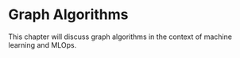 # Graph Algorithms

This chapter will discuss graph algorithms in the context of machine learning and MLOps.
